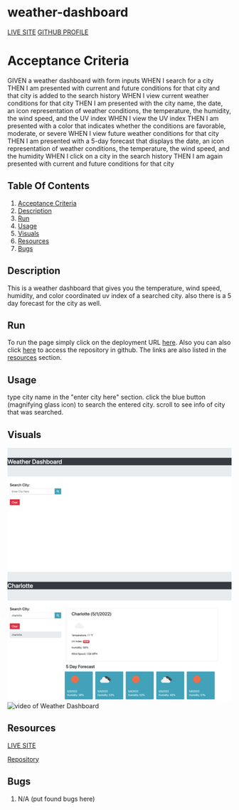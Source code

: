 # weather-dashboard

[LIVE SITE](https://grahamp98.github.io/weather-dashboard/)
[GITHUB PROFILE](https://github.com/GrahamP98)

# Acceptance Criteria
GIVEN a weather dashboard with form inputs
WHEN I search for a city
THEN I am presented with current and future conditions for that city and that city is added to the search history
WHEN I view current weather conditions for that city
THEN I am presented with the city name, the date, an icon representation of weather conditions, the temperature, the humidity, the wind speed, and the UV index
WHEN I view the UV index
THEN I am presented with a color that indicates whether the conditions are favorable, moderate, or severe
WHEN I view future weather conditions for that city
THEN I am presented with a 5-day forecast that displays the date, an icon representation of weather conditions, the temperature, the wind speed, and the humidity
WHEN I click on a city in the search history
THEN I am again presented with current and future conditions for that city

## Table Of Contents
1. [Acceptance Criteria](#acceptance-criteria)
2. [Description](#description)
3. [Run](#run)
4. [Usage](#usage)
5. [Visuals](#visuals)
6. [Resources](#resources)
7. [Bugs](#bugs)

## Description
This is a weather dashboard that gives you the temperature, wind speed, humidity, and color coordinated uv index of a searched city. also there is a 5 day forecast for the city as well.

## Run
To run the page simply click on the deployment URL [here](https://grahamp98.github.io/Work-Day-Scheduler/). Also you can also click [here](https://github.com/GrahamP98/Work-Day-Scheduler) to access the repository in github. The links are also listed in the [resources](#resources) section.

## Usage
type city name in the "enter city here" section. click the blue button (magnifying glass icon) to search the entered city. scroll to see info of city that was searched. 

## Visuals
![screenshot of Weather Dashboard](./assets/images/Weather-Dashboard%20ss1.png)
![screenshot of Weather Dashboard](./assets/images/Weather-Dashboard%20ss2.png)
![video of Weather Dashboard](./assets/videos/Weather-Dashboard%20vid.gif)

## Resources

[LIVE SITE](https://grahamp98.github.io/weather-dashboard/)

[Repository](https://github.com/GrahamP98/weather-dashboard)

## Bugs
1. N/A (put found bugs here)